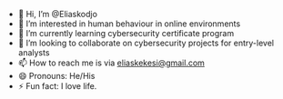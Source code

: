 - 👋 Hi, I’m @Eliaskodjo
- 👀 I’m interested in human behaviour in online environments
- 🌱 I’m currently learning cybersecurity certificate program
- 💞️ I’m looking to collaborate on cybersecurity projects for entry-level analysts
- 📫 How to reach me is via eliaskekesi@gmail.com
- 😄 Pronouns: He/His
- ⚡ Fun fact: I love life. 

<!---
Eliaskodjo/Eliaskodjo is a ✨ special ✨ repository because its `README.md` (this file) appears on your GitHub profile.
You can click the Preview link to take a look at your changes.
--->
